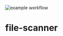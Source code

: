 ![example workflow](https://github.com/rgarbi/file-scanner/actions/workflows/general.yml/badge.svg)

# file-scanner


